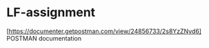 # LF-assignment

[https://documenter.getpostman.com/view/24856733/2s8YzZNyd6] POSTMAN documentation
